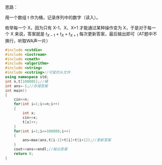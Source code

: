 思路：

用一个数组 t 作为桶，记录序列中的数字（读入）。

枚举每一个 X，因为只有 X-1、X、X+1 才能通过某种操作变为 X，于是对于每一个 X 来说，答案就是 $t_{X-1}+t_X+t_{X+1}$ 每次更新答案，最后输出即可（AT题中不换行，听取WA声一片）

```cpp
#include <cstdio>
#include <iostream>
#include <cmath>
#include <algorithm>
#include <string>
#include <cstring>//可爱的头文件 
using namespace std;
int n,t[100005];//桶 
int ans=-1;//存储答案 
int main()
{
	cin>>n;
	for(int i=1;i<=n;i++)
	{
		int x;
		cin>>x;
		t[x]++;
	}
	for(int i=1;i<=100000;i++)
	{
		ans=max(ans,t[i-1]+t[i]+t[i+1]);//更新答案 
	}
	cout<<ans<<endl;//输出答案 
    return 0;
}
```
